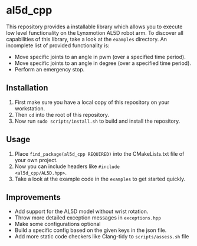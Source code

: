 # al5d_cpp

This repository provides a installable library which allows you to execute low level functionality on the Lynxmotion AL5D robot arm. To discover all capabilities of this library, take a look at the <code>examples</code> directory. An incomplete list of provided functionality is:
* Move specific joints to an angle in pwm (over a specified time period).
* Move specific joints to an angle in degree (over a specified time period).
* Perform an emergency stop.

## Installation
1. First make sure you have a local copy of this repository on your workstation.
1. Then <code>cd</code> into the root of this repository.
1. Now run <code>sudo scripts/install.sh</code> to build and install the repository.

## Usage

1. Place <code>find_package(al5d_cpp REQUIRED)</code> into the CMakeLists.txt file of your own project.
1. Now you can include headers like <code>#include <al5d_cpp/AL5D.hpp></code>.
1. Take a look at the example code in the <code>examples</code> to get started quickly.

## Improvements
* Add support for the AL5D model without wrist rotation.
* Throw more detailed exception messages in <code>exceptions.hpp</code>
* Make some configurations optional
* Build a specific config based on the given keys in the json file.
* Add more static code checkers like Clang-tidy to <code>scripts/assess.sh</code> file
